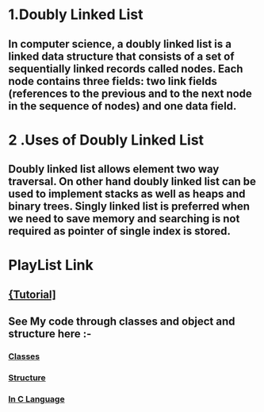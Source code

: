<h1>1.Doubly Linked List</h1>
<h2>In computer science, a doubly linked list is a linked data structure that consists of a set of sequentially linked records called nodes. Each node contains three fields: two link fields (references to the previous and to the next node in the sequence of nodes) and one data field.</h2>
<h1>2 .Uses of Doubly Linked List</h1>
<h2>Doubly linked list allows element two way traversal. On other hand doubly linked list can be used to implement stacks as well as heaps and binary trees. Singly linked list is preferred when we need to save memory and searching is not required as pointer of single index is stored.</h2>
<h1>PlayList Link</h1>
<h2><a href="https://www.youtube.com/results?search_query=doubly+linked+list+neso+acadmey">{Tutorial]</a></h2>
<h2>See My code through classes and object and structure here :-</h2>
<h3><a href="https://github.com/Nisha213-mar/README1.md/blob/main/Linked%20List/Doubly%20Linked%20List/doubly_linked_list.cpp">Classes</a></h3>
<h3><a href="https://github.com/Nisha213-mar/Data-Structure/blob/main/Linked%20List/Doubly%20Linked%20List/doubly_linked_list2.cpp">Structure</a></h3>
<h3><a href="https://github.com/Nisha213-mar/Data-Structure/blob/main/Linked%20List/Doubly%20Linked%20List/doubly_LinkedList.c">In C Language</a></h3>

